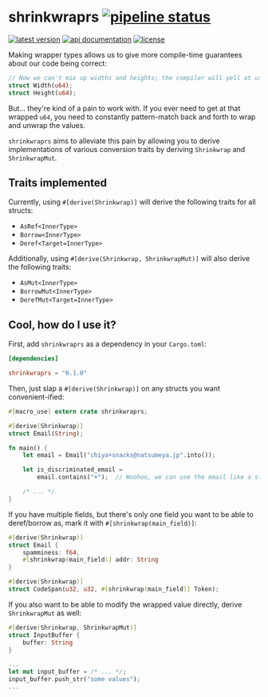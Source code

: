 # shrinkwraprs [![pipeline status](https://gitlab.com/williamyaoh/shrinkwraprs/badges/master/pipeline.svg)](https://gitlab.com/williamyaoh/shrinkwraprs/commits/master)

[![latest version](https://img.shields.io/crates/v/shrinkwraprs.svg)](https://crates.io/crates/shrinkwraprs)
[![api documentation](https://docs.rs/shrinkwraprs/badge.svg)](https://docs.rs/shrinkwraprs)
[![license](https://img.shields.io/badge/license-BSD--3-ff69b4.svg)](https://gitlab.com/williamyaoh/shrinkwraprs/blob/master/LICENSE)

Making wrapper types allows us to give more compile-time
guarantees about our code being correct:

```rust
// Now we can't mix up widths and heights; the compiler will yell at us!
struct Width(u64);
struct Height(u64);
```

But... they're kind of a pain to work with. If you ever need to get at
that wrapped `u64`, you need to constantly pattern-match back and forth
to wrap and unwrap the values.

`shrinkwraprs` aims to alleviate this pain by allowing you to derive
implementations of various conversion traits by deriving
`Shrinkwrap` and `ShrinkwrapMut`.

## Traits implemented

Currently, using `#[derive(Shrinkwrap)]` will derive the following traits
for all structs:

* `AsRef<InnerType>`
* `Borrow<InnerType>`
* `Deref<Target=InnerType>`

Additionally, using `#[derive(Shrinkwrap, ShrinkwrapMut)]` will also
derive the following traits:

* `AsMut<InnerType>`
* `BorrowMut<InnerType>`
* `DerefMut<Target=InnerType>`

## Cool, how do I use it?

First, add `shrinkwraprs` as a dependency in your `Cargo.toml`:

```toml
[dependencies]

shrinkwraprs = "0.1.0"
```

Then, just slap a `#[derive(Shrinkwrap)]` on any structs you want
convenient-ified:

```rust
#[macro_use] extern crate shrinkwraprs;

#[derive(Shrinkwrap)]
struct Email(String);

fn main() {
    let email = Email("chiya+snacks@natsumeya.jp".into());

    let is_discriminated_email =
        email.contains("+");  // Woohoo, we can use the email like a string!

    /* ... */
}
```

If you have multiple fields, but there's only one field you want to be able
to deref/borrow as, mark it with `#[shrinkwrap(main_field)]`:

```rust
#[derive(Shrinkwrap)]
struct Email {
    spamminess: f64,
    #[shrinkwrap(main_field)] addr: String
}

#[derive(Shrinkwrap)]
struct CodeSpan(u32, u32, #[shrinkwrap(main_field)] Token);
```

If you also want to be able to modify the wrapped value directly,
derive `ShrinkwrapMut` as well:

```rust
#[derive(Shrinkwrap, ShrinkwrapMut)]
struct InputBuffer {
    buffer: String
}

...
let mut input_buffer = /* ... */;
input_buffer.push_str("some values");
...
```
